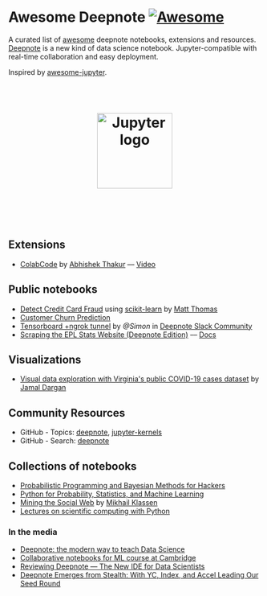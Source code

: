 # Awesome Deepnote [![Awesome](https://awesome.re/badge.svg)](https://awesome.re)

A curated list of [awesome](https://github.com/topics/awesome) deepnote notebooks, extensions and resources. [Deepnote](http://deepnote.com)  is a new kind of data science notebook. Jupyter-compatible with real-time collaboration and easy deployment.

Inspired by [awesome-jupyter](https://github.com/markusschanta/awesome-jupyter).

<h1 align="center" style="border-bottom: 0px;">
	<br>
	<img width="150" src="https://deepnote.com/static/landing/logo.svg" alt="Jupyter logo">
	<br>
  <br>
</h1>
<br>

## Extensions

- [ColabCode](https://github.com/abhishekkrthakur/colabcode) by [Abhishek Thakur](https://github.com/abhishekkrthakur) –– [Video](https://youtu.be/7kTbM3D02jU)


## Public notebooks

- [Detect Credit Card Fraud](https://github.com/matthew-e-thomas/deeptnote-credit-card-fraud) using [scikit-learn]() by [Matt Thomas](https://github.com/matthew-e-thomas)
- [Customer Churn Prediction](https://github.com/alfarias/customer-churn-prediction/blob/master/notebooks/customer-churn-prediction.ipynb)
- [Tensorboard +ngrok tunnel](https://deepnote.com/project/d9ef0f3d-e2e3-40ef-8f40-2dc37fb22b88#%2Ftensorboard.ipynb) by _@Simon_ in [Deepnote Slack Community](https://join.slack.com/t/deepnotecommunity/shared_invite/enQtOTI4OTA1MzYwNTMzLTQ4ZGY4Y2VkOTZkYTNjY2U3NTU5ZjJjMDRiMmNmOTgzMzhmYjZlMTczZmY1MDhhM2RmMDk3OWYxM2MyZmFlMDc)
- [Scraping the EPL Stats Website (Deepnote Edition)](https://deepnote.com/project/19f51d7b-ae79-4c51-906c-dee0138da144) –– [Docs](https://github.com/sportsdatasolutions/python_project_template/blob/master/getting_started_deepnote.md)

## Visualizations

- [Visual data exploration with Virginia's public COVID-19 cases dataset](https://github.com/jammy-bot/va-covid-eda) by [Jamal Dargan](https://github.com/jammy-bot)


## Community Resources

- GitHub - Topics: [deepnote](https://github.com/topics/deepnote), [jupyter-kernels](https://github.com/topics/jupyter-kernels)
- GitHub - Search: [deepnote](https://github.com/search?type=Repositories&q=deepnote)

## Collections of notebooks

- [Probabilistic Programming and Bayesian Methods for Hackers](https://github.com/CamDavidsonPilon/Probabilistic-Programming-and-Bayesian-Methods-for-Hackers)
- [Python for Probability, Statistics, and Machine Learning](https://github.com/unpingco/Python-for-Probability-Statistics-and-Machine-Learning-2E)
- [Mining the Social Web](https://github.com/mikhailklassen/Mining-the-Social-Web-3rd-Edition/tree/master/notebooks) by [Mikhail Klassen](https://github.com/mikhailklassen)
- [Lectures on scientific computing with Python](https://github.com/jrjohansson/scientific-python-lectures)

### In the media

- [Deepnote: the modern way to teach Data Science](https://medium.com/@robertlacok/deepnote-the-modern-way-to-teach-data-science-99998ce659a)
- [Collaborative notebooks for ML course at Cambridge](https://deepnote.com/article/university-of-cambridge)
- [Reviewing Deepnote — The New IDE for Data Scientists](https://towardsdatascience.com/reviewing-deepnote-the-new-ide-for-data-scientists-90c3464ebc5e)
- [Deepnote Emerges from Stealth: With YC, Index, and Accel Leading Our Seed Round](https://medium.com/deepnote/deepnote-emerges-from-stealth-with-yc-index-and-accel-leading-our-seed-round-12325281cde0)


